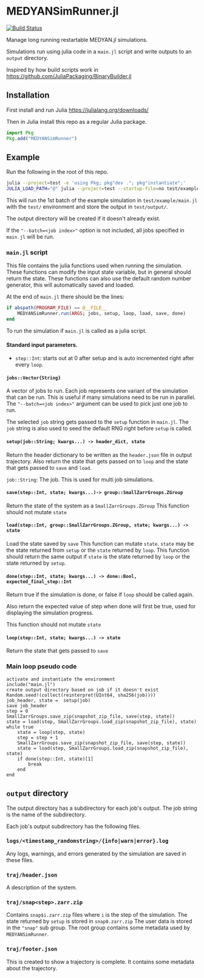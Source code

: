 # MEDYANSimRunner.jl

[![Build Status](https://github.com/medyan-dev/MEDYANSimRunner.jl/actions/workflows/CI.yml/badge.svg?branch=main)](https://github.com/medyan-dev/MEDYANSimRunner.jl/actions/workflows/CI.yml?query=branch%3Amain)

Manage long running restartable MEDYAN.jl simulations.

Simulations run using julia code in a `main.jl` script and write outputs to an `output` directory.

Inspired by how build scripts work in https://github.com/JuliaPackaging/BinaryBuilder.jl

## Installation
First install and run Julia https://julialang.org/downloads/

Then in Julia install this repo as a regular Julia package.
```julia
import Pkg
Pkg.add("MEDYANSimRunner")
```

## Example
Run the following in the root of this repo.
```sh
julia --project=test -e 'using Pkg; pkg"dev ."; pkg"instantiate";'
JULIA_LOAD_PATH="@" julia --project=test --startup-file=no test/example/main.jl --out=test/output --batch=1 --continue
```
This will run the 1st batch of the example simulation in `test/example/main.jl` 
with the `test/` environment and store the output in `test/output/`.

The output directory will be created if it doesn't already exist.

If the `"--batch=<job index>"` option is not included, all jobs specified in `main.jl` will be run.


### `main.jl` script

This file contains the julia functions used when running the simulation.
These functions can modify the input state variable, but in general should return the state.
These functions can also use the default random number generator, this will automatically saved and loaded.

At the end of `main.jl` there should be the lines:
```julia
if abspath(PROGRAM_FILE) == @__FILE__
    MEDYANSimRunner.run(ARGS; jobs, setup, loop, load, save, done)
end
```

To run the simulation if `main.jl` is called as a julia script.

#### Standard input parameters.
 - `step::Int`: starts out at 0 after setup and is auto incremented right after every `loop`.

#### `jobs::Vector{String}`
A vector of jobs to run. Each job represents one variant of the simulation that can be run.
This is useful if many simulations need to be run in parallel. The `"--batch=<job index>"` argument
can be used to pick just one job to run.

The selected `job` string gets passed to the `setup` function in `main.jl`.
The `job` string is also used to seed the default RNG right before `setup` is called.

#### `setup(job::String; kwargs...) -> header_dict, state`
Return the header dictionary to be written as the `header.json` file in output trajectory.
Also return the state that gets passed on to `loop` and the state that gets passed to `save` and `load`.

`job::String`: The job. This is used for multi job simulations.

#### `save(step::Int, state; kwargs...)-> group::SmallZarrGroups.ZGroup`
Return the state of the system as a `SmallZarrGroups.ZGroup`
This function should not mutate `state`

#### `load(step::Int, group::SmallZarrGroups.ZGroup, state; kwargs...) -> state`
Load the state saved by `save`
This function can mutate `state`.
`state` may be the state returned from `setup` or the `state` returned by `loop`.
This function should return the same output if `state` is the state returned by `loop` or the 
state returned by `setup`.

#### `done(step::Int, state; kwargs...) -> done::Bool, expected_final_step::Int`
Return true if the simulation is done, or false if `loop` should be called again.

Also return the expected value of step when done will first be true, used for displaying the simulation progress.

This function should not mutate `state`

#### `loop(step::Int, state; kwargs...) -> state`
Return the state that gets passed to `save`


### Main loop pseudo code

```
activate and instantiate the environment
include("main.jl")
create output directory based on job if it doesn't exist
Random.seed!(collect(reinterpret(UInt64, sha256(job))))
job_header, state =  setup(job)
save job_header
step = 0
SmallZarrGroups.save_zip(snapshot_zip_file, save(step, state))
state = load(step, SmallZarrGroups.load_zip(snapshot_zip_file), state)
while true
    state = loop(step, state)
    step = step + 1
    SmallZarrGroups.save_zip(snapshot_zip_file, save(step, state))
    state = load(step, SmallZarrGroups.load_zip(snapshot_zip_file), state)
    if done(step::Int, state)[1]
        break
    end
end
```



## `output` directory

The output directory has a subdirectory for each job's output. 
The job string is the name of the subdirectory.

Each job's output subdirectory has the following files.

### `logs/<timestamp_randomstring>/{info|warn|error}.log`
Any logs, warnings, and errors generated by the simulation are saved in these files.

### `traj/header.json`
A description of the system.

### `traj/snap<step>.zarr.zip`
Contains `snap$i.zarr.zip` files where `i` is the step of the simulation.
The state returned by `setup` is stored in `snap0.zarr.zip`
The user data is stored in the `"snap"` sub group. The root group contains
some metadata used by `MEDYANSimRunner`.

### `traj/footer.json`
This is created to show a trajectory is complete.
It contains some metadata about the trajectory.
